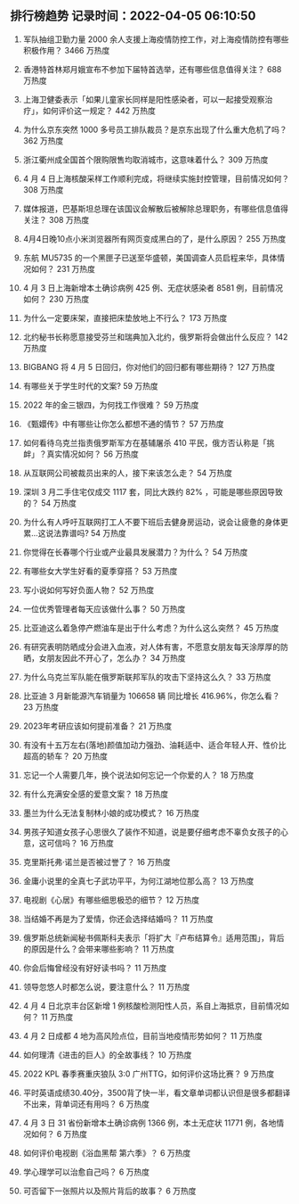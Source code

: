 
## 排行榜趋势 记录时间：2022-04-05 06:10:50
  
  1. 军队抽组卫勤力量 2000 余人支援上海疫情防控工作，对上海疫情防控有哪些积极作用？ 3466 万热度
    
  2. 香港特首林郑月娥宣布不参加下届特首选举，还有哪些信息值得关注？ 688 万热度
    
  3. 上海卫健委表示「如果儿童家长同样是阳性感染者，可以一起接受观察治疗」，如何评价这一规定？ 442 万热度
    
  4. 为什么京东突然 1000 多号员工排队裁员？是京东出现了什么重大危机了吗？ 362 万热度
    
  5. 浙江衢州成全国首个限购限售均取消城市，这意味着什么？ 309 万热度
    
  6. 4 月 4 日上海核酸采样工作顺利完成，将继续实施封控管理，目前情况如何？ 308 万热度
    
  7. 媒体报道，巴基斯坦总理在该国议会解散后被解除总理职务，有哪些信息值得关注？ 308 万热度
    
  8. 4月4日晚10点小米浏览器所有网页变成黑白的了，是什么原因？ 255 万热度
    
  9. 东航 MU5735 的一个黑匣子已送至华盛顿，美国调查人员启程来华，具体情况如何？ 231 万热度
    
  10. 4 月 3 日上海新增本土确诊病例 425 例、无症状感染者 8581 例，目前情况如何？ 230 万热度
    
  11. 为什么一定要床架，直接把床垫放地上不行么？ 173 万热度
    
  12. 北约秘书长称愿意接受芬兰和瑞典加入北约，俄罗斯将会做出什么反应？ 142 万热度
    
  13. BIGBANG 将 4 月 5 日回归，你对他们的回归都有哪些期待？ 127 万热度
    
  14. 有哪些关于学生时代的文案? 59 万热度
    
  15. 2022 年的金三银四，为何找工作很难？ 59 万热度
    
  16. 《甄嬛传》中有哪些让你怎么都想不通的情节？ 57 万热度
    
  17. 如何看待乌克兰指责俄罗斯军方在基辅屠杀 410 平民，俄方否认称是「挑衅」？真实情况如何？ 56 万热度
    
  18. 从互联网公司被裁员出来的人，接下来该怎么走？ 54 万热度
    
  19. 深圳 3 月二手住宅仅成交 1117 套，同比大跌约 82% ，可能是哪些原因导致的？ 54 万热度
    
  20. 为什么有人呼吁互联网打工人不要下班后去健身房运动，说会让疲惫的身体更累…这说法靠谱吗? 54 万热度
    
  21. 你觉得在长春哪个行业或产业最具发展潜力？为什么？ 54 万热度
    
  22. 有哪些女大学生好看的夏季穿搭？ 53 万热度
    
  23. 写小说如何写好负面人物？ 52 万热度
    
  24. 一位优秀管理者每天应该做什么事？ 50 万热度
    
  25. 比亚迪这么着急停产燃油车是出于什么考虑？为什么这么突然？ 45 万热度
    
  26. 有研究表明防晒成分会进入血液，对人体有害，不愿意女朋友每天涂厚厚的防晒，女朋友因此不开心了，怎么办？ 34 万热度
    
  27. 为什么乌克兰军队能在俄罗斯联邦军队的攻击下坚持这么久？ 33 万热度
    
  28. 比亚迪 3 月新能源汽车销量为 106658 辆 同比增长 416.96%，你怎么看？ 23 万热度
    
  29. 2023年考研应该如何提前准备？ 21 万热度
    
  30. 有没有十五万左右(落地)颜值加动力强劲、油耗适中、适合年轻人开、性价比超高的轿车？ 20 万热度
    
  31. 忘记一个人需要几年，换个说法如何忘记一个你爱的人？ 18 万热度
    
  32. 有什么充满安全感的爱意文案？ 18 万热度
    
  33. 墨兰为什么无法复制林小娘的成功模式？ 16 万热度
    
  34. 男孩子知道女孩子心思很久了装作不知道，说是要仔细考虑不辜负女孩子的心意，这可信吗？ 16 万热度
    
  35. 克里斯托弗·诺兰是否被过誉了？ 16 万热度
    
  36. 金庸小说里的全真七子武功平平，为何江湖地位那么高？ 13 万热度
    
  37. 电视剧《心居》有哪些细思极恐的细节？ 12 万热度
    
  38. 当结婚不再是为了爱情，你还会选择结婚吗？ 11 万热度
    
  39. 俄罗斯总统新闻秘书佩斯科夫表示「将扩大『卢布结算令』适用范围」，背后的原因是什么？会带来哪些影响？ 11 万热度
    
  40. 你会后悔曾经没有好好读书吗？ 11 万热度
    
  41. 领导忽悠人时都怎么说，要注意什么？ 11 万热度
    
  42. 4 月 4 日北京丰台区新增 1 例核酸检测阳性人员，系自上海抵京，目前情况如何？ 11 万热度
    
  43. 4 月 2 日成都 4 地为高风险点位，目前当地疫情形势如何？ 11 万热度
    
  44. 如何理清《进击的巨人》的全故事线？ 10 万热度
    
  45. 2022 KPL 春季赛重庆狼队 3:0 广州TTG，如何评价这场比赛？ 9 万热度
    
  46. 平时英语成绩30.40分，3500背了快一半，看文章单词都认识但是很多都翻译不出来，背单词还有用吗？ 6 万热度
    
  47. 4 月 3 日 31 省份新增本土确诊病例 1366 例，本土无症状 11771 例，各地情况如何？ 6 万热度
    
  48. 如何评价电视剧《浴血黑帮 第六季》？ 6 万热度
    
  49. 学心理学可以治愈自己吗？ 6 万热度
    
  50. 可否留下一张照片以及照片背后的故事？ 6 万热度
    